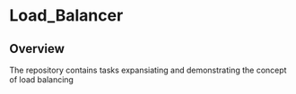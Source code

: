 # Load_Balancer

## Overview
The repository contains tasks expansiating and demonstrating the concept of load balancing
